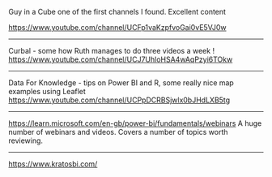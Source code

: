 Guy in a Cube one of the first channels I found.  Excellent content

https://www.youtube.com/channel/UCFp1vaKzpfvoGai0vE5VJ0w

---
Curbal - some how Ruth manages to do three videos a week !
https://www.youtube.com/channel/UCJ7UhloHSA4wAqPzyi6TOkw

---
Data For Knowledge - tips on Power BI and R, some really nice map examples using Leaflet
https://www.youtube.com/channel/UCPpDCRBSjwlx0bJHdLXB5tg

---
https://learn.microsoft.com/en-gb/power-bi/fundamentals/webinars
A huge number of webinars and videos. Covers a number of topics worth reviewing.

---
https://www.kratosbi.com/